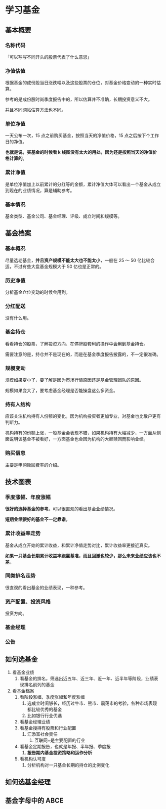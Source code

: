 # 学习基金

## 基本概要

### 名称代码

「可以写写不同开头的股票代表了什么意思」

### 净值估值

根据基金的成份股当日涨跌幅以及这些股票的仓位，对基金价格变动的一种实时估算。

参考的是成份股时尚季度报告中的，所以估算并不准确，长期投资意义不大。

并且不同网站估算方法也不同。

### 单位净值

一天公布一次，15 点之前购买基金，按照当天的净值价格，15 点之后按下个工作日的净值。

**也就是说，买基金的时候看 k 线图没有太大的用处，因为还是按照当天的净值价格计算的**。

### 累计净值

是单位净值加上以前累计的分红等的金额，累计净值大体可以看出一个基金从成立到现在的业绩情况，算是辅助参考。

### 基本情况

基金类型、基金公司、基金经理、评级、成立时间和规模等。

## 基金档案

### 基本概况

尽量选老基金，**并且资产规模不能太大也不能太小**，一般在 25 ～ 50 亿比较合适，不过有些大盘基金规模大于 50 亿也是正常的。

### 历史净值

分析基金仓位变动的时候会用到。

### 分红配送

没有什么用。

### 基金持仓

看看持仓的股票，了解投资方向，在停牌股套利的操作中会用到基金持仓。

需要注意的是，持仓并不是现在的，而是在基金季度报告披露的，不一定很准确。

### 规模变动

规模如果变小了，要了解是因为市场行情原因还是基金管理团队的原因。

规模如果变大了，要考虑基金经理是否能操盘这么多资金。

### 持有人结构

应该关注机构持有人份额的变化，因为机构投资者更加专业，对基金也比散户更有判断力。

机构持有的份额上涨，一般基金会表现不错，如果机构持有大幅减少，一方面从侧面说明该基金不被看好，一方面基金也会因为机构的大额赎回而影响业绩。

### 购买信息

主要是申购赎回费率的介绍。

## 技术图表

### 季度涨幅、年度涨幅

**很好的选择基金的参考**。可以很直观的看出基金业绩情况。

**短期业绩很好的基金不一定靠谱**。

### 累计收益率走势

基金从成立开始的累计收益，和累计净值走势对比，累计收益率更接近真实。

**如果一只基金长期累计收益率跑赢基准，而且回撤也较少，那么未来业绩应该也不差**。

### 同类排名走势

很直观的看出基金的业绩表现，一种参考。

### 资产配置、投资风格

投资方向。

### 基金经理

### 公告

## 如何选基金

1. 看基金业绩
   1. 看基金的排名，筛选出近五年、近三年、近一年、近半年等阶段，业绩表现排名前列的基金
2. 看基金档案
   1. 看阶段涨幅，季度涨幅和年度涨幅
      1. 选成立时间够长，经历过牛市、熊市、震荡市的考验，各种市场表现都比较优秀的基金
      2. 比如银行行业优选
   2. 看基金经理业绩
   3. 看基金搜持有股票和行业配置
      1. 汇添富社会责任
         1. 互联网+是主要配置的行业
   4. 看基金定期报告，也就是年报、半年报、季度报
      1. **报告期内基金投资策略和运作分析**
   5. 看机构认可度
      1. 分析机构对一只基金长期的持仓的比例变化

## 如何选基金经理

## 基金字母中的 ABCE
